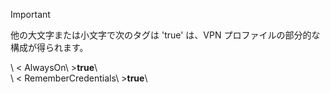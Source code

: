 >[!IMPORTANT]
>他の大文字または小文字で次のタグは 'true' は、VPN プロファイルの部分的な構成が得られます。
>
>\ < AlwaysOn\ >**true**\ </AlwaysOn ><br>
>\ < RememberCredentials\ >**true**\ </RememberCredentials >